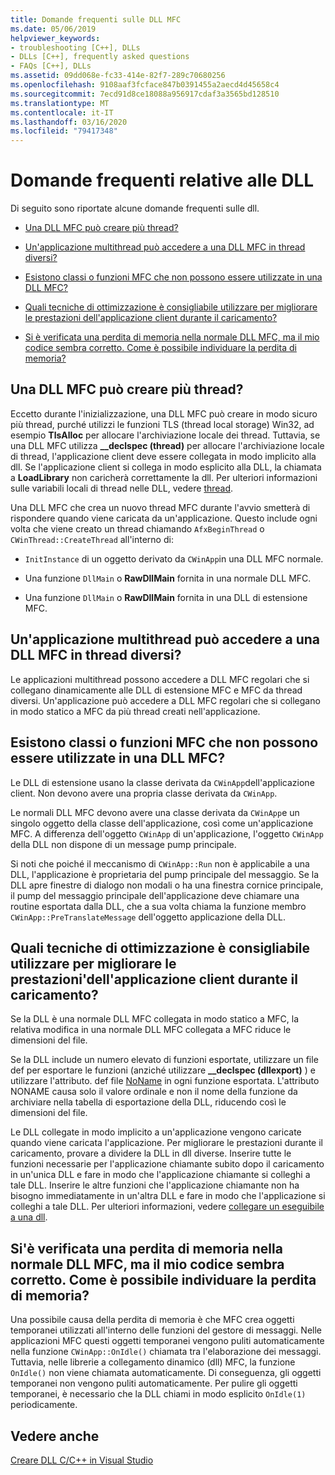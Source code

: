 ```yaml
---
title: Domande frequenti sulle DLL MFC
ms.date: 05/06/2019
helpviewer_keywords:
- troubleshooting [C++], DLLs
- DLLs [C++], frequently asked questions
- FAQs [C++], DLLs
ms.assetid: 09dd068e-fc33-414e-82f7-289c70680256
ms.openlocfilehash: 9108aaf3fcface847b0391455a2aecd4d45658c4
ms.sourcegitcommit: 7ecd91d8ce18088a956917cdaf3a3565bd128510
ms.translationtype: MT
ms.contentlocale: it-IT
ms.lasthandoff: 03/16/2020
ms.locfileid: "79417348"
---
```

# <a name="dll-frequently-asked-questions"></a>Domande frequenti relative alle DLL

Di seguito sono riportate alcune domande frequenti sulle dll.

- [Una DLL MFC può creare più thread?](#mfc_multithreaded_1)

- [Un'applicazione multithread può accedere a una DLL MFC in thread diversi?](#mfc_multithreaded_2)

- [Esistono classi o funzioni MFC che non possono essere utilizzate in una DLL MFC?](#mfc_prohibited_classes)

- [Quali tecniche di ottimizzazione è consigliabile utilizzare per migliorare le prestazioni dell'applicazione client durante il caricamento?](#mfc_optimization)

- [Si è verificata una perdita di memoria nella normale DLL MFC, ma il mio codice sembra corretto. Come è possibile individuare la perdita di memoria?](#memory_leak)

## <a name="mfc_multithreaded_1"></a>Una DLL MFC può creare più thread?

Eccetto durante l'inizializzazione, una DLL MFC può creare in modo sicuro più thread, purché utilizzi le funzioni TLS (thread local storage) Win32, ad esempio **TlsAlloc** per allocare l'archiviazione locale dei thread. Tuttavia, se una DLL MFC utilizza **__declspec (thread)** per allocare l'archiviazione locale di thread, l'applicazione client deve essere collegata in modo implicito alla dll. Se l'applicazione client si collega in modo esplicito alla DLL, la chiamata a **LoadLibrary** non caricherà correttamente la dll. Per ulteriori informazioni sulle variabili locali di thread nelle DLL, vedere [thread](../cpp/thread.md).

Una DLL MFC che crea un nuovo thread MFC durante l'avvio smetterà di rispondere quando viene caricata da un'applicazione. Questo include ogni volta che viene creato un thread chiamando `AfxBeginThread` o `CWinThread::CreateThread` all'interno di:

- `InitInstance` di un oggetto derivato da `CWinApp`in una DLL MFC normale.

- Una funzione `DllMain` o **RawDllMain** fornita in una normale DLL MFC.

- Una funzione `DllMain` o **RawDllMain** fornita in una DLL di estensione MFC.

## <a name="mfc_multithreaded_2"></a>Un'applicazione multithread può accedere a una DLL MFC in thread diversi?

Le applicazioni multithread possono accedere a DLL MFC regolari che si collegano dinamicamente alle DLL di estensione MFC e MFC da thread diversi. Un'applicazione può accedere a DLL MFC regolari che si collegano in modo statico a MFC da più thread creati nell'applicazione.

## <a name="mfc_prohibited_classes"></a>Esistono classi o funzioni MFC che non possono essere utilizzate in una DLL MFC?

Le DLL di estensione usano la classe derivata da `CWinApp`dell'applicazione client. Non devono avere una propria classe derivata da `CWinApp`.

Le normali DLL MFC devono avere una classe derivata da `CWinApp`e un singolo oggetto della classe dell'applicazione, così come un'applicazione MFC. A differenza dell'oggetto `CWinApp` di un'applicazione, l'oggetto `CWinApp` della DLL non dispone di un message pump principale.

Si noti che poiché il meccanismo di `CWinApp::Run` non è applicabile a una DLL, l'applicazione è proprietaria del pump principale del messaggio. Se la DLL apre finestre di dialogo non modali o ha una finestra cornice principale, il pump del messaggio principale dell'applicazione deve chiamare una routine esportata dalla DLL, che a sua volta chiama la funzione membro `CWinApp::PreTranslateMessage` dell'oggetto applicazione della DLL.

## <a name="mfc_optimization"></a>Quali tecniche di ottimizzazione è consigliabile utilizzare per migliorare le prestazioni&#39;dell'applicazione client durante il caricamento?

Se la DLL è una normale DLL MFC collegata in modo statico a MFC, la relativa modifica in una normale DLL MFC collegata a MFC riduce le dimensioni del file.

Se la DLL include un numero elevato di funzioni esportate, utilizzare un file def per esportare le funzioni (anziché utilizzare **__declspec (dllexport)** ) e utilizzare l'attributo. def file [NoName](exporting-functions-from-a-dll-by-ordinal-rather-than-by-name.md) in ogni funzione esportata. L'attributo NONAME causa solo il valore ordinale e non il nome della funzione da archiviare nella tabella di esportazione della DLL, riducendo così le dimensioni del file.

Le DLL collegate in modo implicito a un'applicazione vengono caricate quando viene caricata l'applicazione. Per migliorare le prestazioni durante il caricamento, provare a dividere la DLL in dll diverse. Inserire tutte le funzioni necessarie per l'applicazione chiamante subito dopo il caricamento in un'unica DLL e fare in modo che l'applicazione chiamante si colleghi a tale DLL. Inserire le altre funzioni che l'applicazione chiamante non ha bisogno immediatamente in un'altra DLL e fare in modo che l'applicazione si colleghi a tale DLL. Per ulteriori informazioni, vedere [collegare un eseguibile a una dll](linking-an-executable-to-a-dll.md#determining-which-linking-method-to-use).

## <a name="memory_leak"></a>Si&#39;è verificata una perdita di memoria nella normale DLL MFC, ma il mio codice sembra corretto. Come è possibile individuare la perdita di memoria?

Una possibile causa della perdita di memoria è che MFC crea oggetti temporanei utilizzati all'interno delle funzioni del gestore di messaggi. Nelle applicazioni MFC questi oggetti temporanei vengono puliti automaticamente nella funzione `CWinApp::OnIdle()` chiamata tra l'elaborazione dei messaggi. Tuttavia, nelle librerie a collegamento dinamico (dll) MFC, la funzione `OnIdle()` non viene chiamata automaticamente. Di conseguenza, gli oggetti temporanei non vengono puliti automaticamente. Per pulire gli oggetti temporanei, è necessario che la DLL chiami in modo esplicito `OnIdle(1)` periodicamente.

## <a name="see-also"></a>Vedere anche

[Creare DLL C/C++ in Visual Studio](dlls-in-visual-cpp.md)
